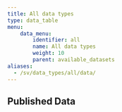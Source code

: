 ```yaml
---
title: All data types
type: data_table
menu:
    data_menu:
        identifier: all
        name: All data types
        weight: 10
        parent: available_datasets
aliases:
  - /sv/data_types/all/data/
---
```

## Published Data
